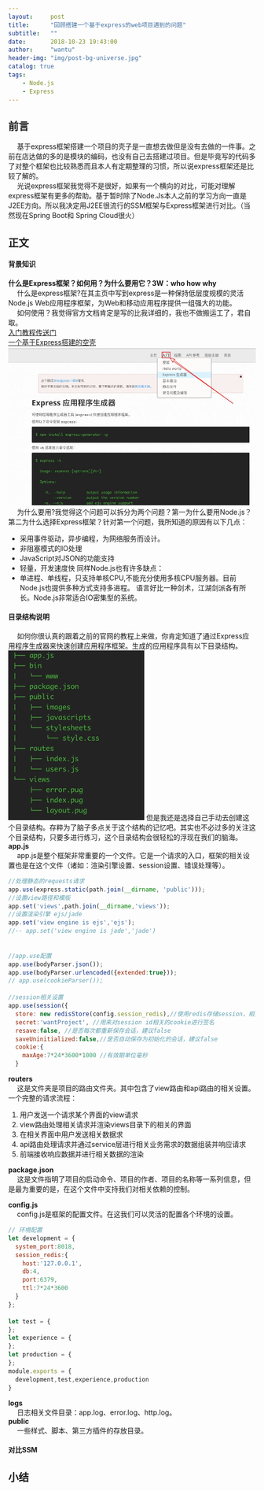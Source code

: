 ```yaml
---
layout:     post
title:      "回顾搭建一个基于express的web项目遇到的问题"
subtitle:   ""
date:       2018-10-23 19:43:00
author:     "wantu"
header-img: "img/post-bg-universe.jpg"
catalog: true
tags:
    - Node.js
    - Express
---
```

## 前言
&nbsp;&#8195;基于express框架搭建一个项目的壳子是一直想去做但是没有去做的一件事。之前在店达做的多的是模块的编码，也没有自己去搭建过项目。但是毕竟写的代码多了对整个框架也比较熟悉而且本人有定期整理的习惯，所以说express框架还是比较了解的。<br>
&nbsp;&#8195;光说express框架我觉得不是很好，如果有一个横向的对比，可能对理解express框架有更多的帮助。基于暂时除了Node.Js本人之前的学习方向一直是J2EE方向。所以我决定用J2EE很流行的SSM框架与Express框架进行对比。（当然现在Spring Boot和 Spring Cloud很火）

## 正文
#### 背景知识
**什么是Express框架？如何用？为什么要用它？3W：who how why**<br>
&nbsp;&#8195;什么是express框架?在其主页中写到express是一种保持低层度规模的灵活Node.js Web应用程序框架，为Web和移动应用程序提供一组强大的功能。<br>
&nbsp;&#8195;如何使用？我觉得官方文档肯定是写的比我详细的，我也不做搬运工了，君自取。<br>
[入门教程传送门](https://expressjs.com/zh-cn/starter/installing.html) <br>
[一个基于Express搭建的空壳](https://github.com/WantUzZ/wantProject.git) <br>
![教程位置](/img/expressKnow1.jpg)
&nbsp;&#8195;为什么要用?我觉得这个问题可以拆分为两个问题？第一为什么要用Node.js？第二为什么选择Express框架？针对第一个问题，我所知道的原因有以下几点：
* 采用事件驱动，异步编程，为网络服务而设计。
* 非阻塞模式的IO处理
* JavaScript对JSON的功能支持
* 轻量，开发速度快
同样Node.js也有许多缺点：<br>
* 单进程、单线程，只支持单核CPU,不能充分使用多核CPU服务器。目前Node.js也提供多种方式支持多进程。
语言好比一种剑术，江湖剑派各有所长。Node.js非常适合IO密集型的系统。

#### 目录结构说明
&nbsp;&#8195;如何你很认真的跟着之前的官网的教程上来做，你肯定知道了通过Express应用程序生成器来快速创建应用程序框架。生成的应用程序具有以下目录结构。
![目录结构](/img/expressKnow2.jpg)
但是我还是选择自己手动去创建这个目录结构。存粹为了脑子多点关于这个结构的记忆吧。其实也不必过多的关注这个目录结构，只要多进行练习，这个目录结构会很轻松的浮现在我们的脑海。<br>
**app.js**<br>
&nbsp;&#8195;app.js是整个框架非常重要的一个文件。它是一个请求的入口，框架的相关设置也是在这个文件（诸如：渲染引擎设置、session设置、错误处理等）。
```javascript
//处理静态的requests请求
app.use(express.static(path.join(__dirname, 'public')));
//设置view路径和模版
app.set('views',path.join(__dirname,'views'));
//设置渲染引擎 ejs/jade
app.set('view engine is ejs','ejs');
//-- app.set('view engine is jade','jade') 


//app.use配置
app.use(bodyParser.json());
app.use(bodyParser.urlencoded({extended:true}));
// app.use(cookieParser());

//session相关设置
app.use(session({
  store: new redisStore(config.session_redis),//使用redis存储session，相关redis配置见session_redis
  secret:'wantProject', //用来对session id相关的cookie进行签名
  resave:false, //是否每次都重新保存会话，建议false
  saveUninitialized:false,//是否自动保存为初始化的会话，建议false
  cookie:{
    maxAge:7*24*3600*1000 //有效期单位毫秒
  }
```
**routers**<br>
&nbsp;&#8195;这是文件夹是项目的路由文件夹。其中包含了view路由和api路由的相关设置。<br>
一个完整的请求流程：
1. 用户发送一个请求某个界面的view请求
2. view路由处理相关请求并渲染views目录下的相关的界面
3. 在相关界面中用户发送相关数据求
4. api路由处理请求并通过service层进行相关业务需求的数据组装并响应请求
5. 前端接收响应数据并进行相关数据的渲染

**package.json**<br>
&nbsp;&#8195;这是文件指明了项目的启动命令、项目的作者、项目的名称等一系列信息，但是最为重要的是，在这个文件中支持我们对相关依赖的控制。

**config.js**<br>
&nbsp;&#8195;config.js是框架的配置文件。在这我们可以灵活的配置各个环境的设置。
```javascript
// 环境配置
let development = {
  system_port:8018,
  session_redis:{
    host:'127.0.0.1',
    db:4,
    port:6379,
    ttl:7*24*3600
  }
};

let test = {
};
let experience = {
};
let production = {
};
module.exports = {
  development,test,experience,production
}
```
**logs**<br>
&nbsp;&#8195;日志相关文件目录：app.log、error.log、http.log。<br>
**public**<br>
&nbsp;&#8195;一些样式、脚本、第三方插件的存放目录。<br>

#### 对比SSM

## 小结
